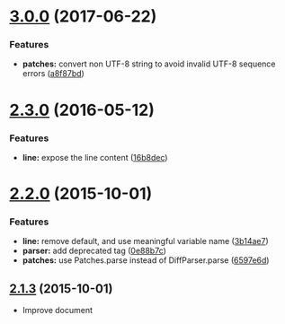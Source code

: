 <a name="3.0.0"></a>
# [3.0.0](https://github.com/packsaddle/ruby-git_diff_parser/compare/v2.3.0...v3.0.0) (2017-06-22)

### Features

* **patches:** convert non UTF-8 string to avoid invalid UTF-8 sequence errors ([a8f87bd](https://github.com/packsaddle/ruby-git_diff_parser/commit/a8f87bd))


<a name="2.3.0"></a>
# [2.3.0](https://github.com/packsaddle/ruby-git_diff_parser/compare/v2.2.0...v2.3.0) (2016-05-12)

### Features

* **line:** expose the line content ([16b8dec](https://github.com/packsaddle/ruby-git_diff_parser/commit/16b8dec))


<a name="2.2.0"></a>
# [2.2.0](https://github.com/packsaddle/ruby-git_diff_parser/compare/v2.1.3...v2.2.0) (2015-10-01)


### Features

* **line:** remove default, and use meaningful variable name ([3b14ae7](https://github.com/packsaddle/ruby-git_diff_parser/commit/3b14ae7))
* **parser:** add deprecated tag ([0e88b7c](https://github.com/packsaddle/ruby-git_diff_parser/commit/0e88b7c))
* **patches:** use Patches.parse instead of DiffParser.parse ([6597e6d](https://github.com/packsaddle/ruby-git_diff_parser/commit/6597e6d))



<a name="2.1.3"></a>
## [2.1.3](https://github.com/packsaddle/ruby-git_diff_parser/compare/v2.1.2...v2.1.3) (2015-10-01)

* Improve document
